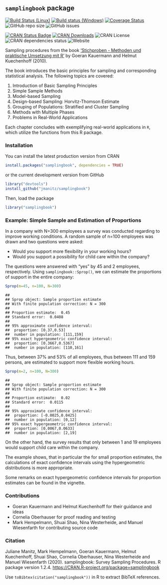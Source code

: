 
## `samplingbook` package

[![Build Status
(Linux)](https://travis-ci.org/jmanitz/samplingbook.svg?branch=master)](https://travis-ci.org/jmanitz/samplingbook)
[![Build status
(Windows)](https://ci.appveyor.com/api/projects/status/github/jmanitz/samplingbook?branch=master&svg=true)](https://ci.appveyor.com/project/jmanitz/samplingbook/branch/master)
[![Coverage
Status](https://coveralls.io/repos/github/jmanitz/samplingbook/badge.svg?branch=master)](https://coveralls.io/github/jmanitz/samplingbook?branch=master)
![GitHub repo
size](https://img.shields.io/github/repo-size/jmanitz/samplingbook)
![GitHub
issues](https://img.shields.io/github/issues/jmanitz/samplingbook)

[![CRAN Status
Badge](http://www.r-pkg.org/badges/version/samplingbook)](https://CRAN.R-project.org/package=samplingbook)
[![CRAN
Downloads](http://cranlogs.r-pkg.org/badges/samplingbook)](https://CRAN.R-project.org/package=samplingbook)
![CRAN License](https://img.shields.io/cran/l/samplingbook) ![CRAN
dependencies
status](https://img.shields.io/librariesio/release/CRAN/samplingbook)
![Website](https://img.shields.io/website?url=http%3A%2F%2Fsamplingbook.manitz.org%2F)

Sampling procedures from the book [‘Stichproben - Methoden und
praktische Umsetzung mit
R’](https://www.springer.com/de/book/9783642123177) by Goeran
Kauermann and Helmut Kuechenhoff (2010).

The book introduces the basic principles for sampling and corresponding
statistical analysis. The following topics are covered:

1.  Introduction of Basic Sampling Principles
2.  Simple Sample Methods
3.  Model-based Sampling
4.  Design-based Sampling: Horvitz-Thomson Estimate
5.  Grouping of Populations: Stratified and Cluster Sampling
6.  Methods with Multiple Phases
7.  Problems in Real-World Applications

Each chapter concludes with exemplifying real-world applications in `R`,
which utilize the functions from this R package.

### Installation

You can install the latest production version from CRAN

``` r
install.packages("samplingbook", dependencies = TRUE)
```

or the current development version from GitHub

``` r
library("devtools")
install_github("jmanitz/samplingbook")
```

Then, load the package

``` r
library("samplingbook")
```

### Example: Simple Sample and Estimation of Proportions

In a company with N=300 employees a survey was conducted regarding to
improve working conditions. A random sample of n=100 employees was drawn
and two questions were asked:

  - Would you support more flexibility in your working hours?
  - Would you support a possibility for child care within the company?

The questions were answered with “yes” by 45 and 2 employees,
respectively. Using `samplingbook::Sprop()`, we can estimate the
proportions of support in the entire company:

``` r
Sprop(m=45, n=100, N=300)
```

    ## 
    ## Sprop object: Sample proportion estimate
    ## With finite population correction: N = 300 
    ## 
    ## Proportion estimate:  0.45 
    ## Standard error:  0.0408 
    ## 
    ## 95% approximate confidence interval: 
    ##  proportion: [0.37,0.53]
    ##  number in population: [111,159]
    ## 95% exact hypergeometric confidence interval: 
    ##  proportion: [0.3667,0.5367]
    ##  number in population: [110,161]

Thus, between 37% and 53% of all employees, thus between 111 and 159
persons, are estimated to support more flexible working hours.

``` r
Sprop(m=2, n=100, N=300)
```

    ## 
    ## Sprop object: Sample proportion estimate
    ## With finite population correction: N = 300 
    ## 
    ## Proportion estimate:  0.02 
    ## Standard error:  0.0115 
    ## 
    ## 95% approximate confidence interval: 
    ##  proportion: [-0.0025,0.0425]
    ##  number in population: [0,12]
    ## 95% exact hypergeometric confidence interval: 
    ##  proportion: [0.0067,0.0633]
    ##  number in population: [2,19]

On the other hand, the survey results that only between 1 and 19
employees would support child care within the company.

The example shows, that in particular the for small proportion
estimates, the calculations of exact confidence intervals using the
hypergeometric distributions is more appropriate.

Some remarks on exact hypergeometric confidence intervals for proportion
estimates can be found in the vignette.

<!--

```r
vignette(package="samplingbook")
```

```
## no vignettes found
```

```r
vignette('Sprop-vignette')
```

```
## Warning: vignette 'Sprop-vignette' not found
```
-->

### Contributions

  - Goeran Kauermann and Helmut Kuechenhoff for their guidance and ideas
  - Cornelia Oberhauser for proof reading and testing
  - Mark Hempelmann, Shuai Shao, Nina Westerheide, and Manuel
    Wiesenfarth for contributing source code

### Citation

Juliane Manitz, Mark Hempelmann, Goeran Kauermann, Helmut Kuechenhoff,
Shuai Shao, Cornelia Oberhauser, Nina Westerheide and Manuel Wiesenfarth
(2020). samplingbook: Survey Sampling Procedures. R package version
1.2.4. <https://CRAN.R-project.org/package=samplingbook>

Use `toBibtex(citation("samplingbook"))` in R to extract BibTeX
references.
